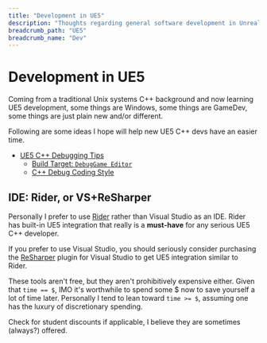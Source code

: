```yaml
---
title: "Development in UE5"
description: "Thoughts regarding general software development in Unreal Engine 5"
breadcrumb_path: "UE5"
breadcrumb_name: "Dev"
---
```


# Development in UE5

Coming from a traditional Unix systems C++ background and now learning UE5 development,
some things are Windows, some things are GameDev,
some things are just plain new and/or different.

Following are some ideas I hope will help new UE5 C++ devs have an easier time.

- [UE5 C++ Debugging Tips](./DebuggingTips)
    - [Build Target: `DebugGame Editor`](./DebuggingTips#BuildTarget_DebugGame_Editor)
    - [C++ Debug Coding Style](./DebuggingTips#CppCodingStyleDebugging)

## IDE: Rider, or VS+ReSharper

Personally I prefer to use
[Rider](https://www.jetbrains.com/rider/)
rather than Visual Studio as an IDE.  Rider has built-in UE5 integration
that really is a **must-have** for any serious UE5 C++ developer.

If you prefer to use Visual Studio, you should seriously consider purchasing the
[ReSharper](https://www.jetbrains.com/lp/resharper-cpp-unreal-engine/)
plugin for Visual Studio to get UE5 integration similar to Rider.

These tools aren't free, but they aren't prohibitively expensive either.
Given that `time == $`, IMO it's worthwhile to
spend some $ now to save yourself a lot of time later.
Personally I tend to lean toward `time >= $`,
assuming one has the luxury of discretionary spending.

Check for student discounts if applicable, I believe they are sometimes (always?) offered.
